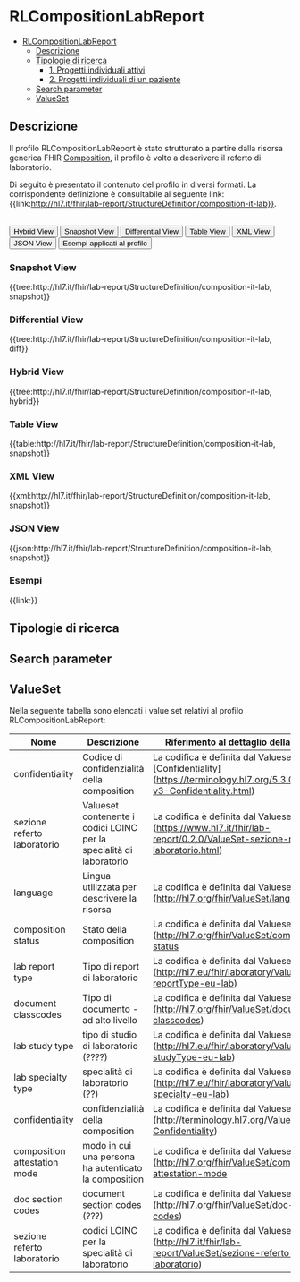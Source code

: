 # RLCompositionLabReport

- [RLCompositionLabReport](#RLCompositionLabReport)
  - [Descrizione](#descrizione)
  - [Tipologie di ricerca](#tipologie-di-ricerca)
    - [1. Progetti individuali attivi](#1-progetti-individuali-attivi)
    - [2. Progetti individuali di un paziente](#2-progetti-individuali-di-un-paziente)
  - [Search parameter](#search-parameter)
  - [ValueSet](#valueset)


## Descrizione

Il profilo RLCompositionLabReport è stato strutturato a partire dalla risorsa generica FHIR [Composition](https://hl7.org/fhir/r4/composition.html), il profilo è volto a descrivere il referto di laboratorio.

Di seguito è presentato il contenuto del profilo in diversi formati. La corrispondente definizione è consultabile al seguente link: {{link:http://hl7.it/fhir/lab-report/StructureDefinition/composition-it-lab}}.

<br>
<div class="tab">
  <button class="tablinks active" onclick="openTab(event, 'Hybrid View')">Hybrid View</button>
  <button class="tablinks" onclick="openTab(event, 'Snapshot View')">Snapshot View</button>
  <button class="tablinks" onclick="openTab(event, 'Differential View')">Differential View</button>
  <button class="tablinks" onclick="openTab(event, 'Table View')">Table View</button>
  <button class="tablinks" onclick="openTab(event, 'XML View')">XML View</button>
  <button class="tablinks" onclick="openTab(event, 'JSON View')">JSON View</button>
  <button class="tablinks" onclick="openTab(event, 'Esempi')">Esempi applicati al profilo</button>
</div>

<div id="Snapshot View" class="tabcontent">
  <h3>Snapshot View</h3>
{{tree:http://hl7.it/fhir/lab-report/StructureDefinition/composition-it-lab, snapshot}}
</div>

<div id="Differential View" class="tabcontent">
  <h3>Differential View</h3>
{{tree:http://hl7.it/fhir/lab-report/StructureDefinition/composition-it-lab, diff}}
</div>

<div id="Hybrid View" class="tabcontent"  style="display:block">
  <h3>Hybrid View</h3>
{{tree:http://hl7.it/fhir/lab-report/StructureDefinition/composition-it-lab, hybrid}}
</div>

<div id="Table View" class="tabcontent">
  <h3>Table View</h3>
{{table:http://hl7.it/fhir/lab-report/StructureDefinition/composition-it-lab, snapshot}}
</div>

<div id="XML View" class="tabcontent">
  <h3>XML View</h3>
{{xml:http://hl7.it/fhir/lab-report/StructureDefinition/composition-it-lab, snapshot}}
</div>

<div id="JSON View" class="tabcontent">
  <h3>JSON View</h3>
{{json:http://hl7.it/fhir/lab-report/StructureDefinition/composition-it-lab, snapshot}}
</div>

<div id="Esempi" class="tabcontent">
  <h3>Esempi</h3>
{{link:}}
<br>
</div>

<!-- ===================================================FINE SEZIONE=================================================== -->

## Tipologie di ricerca




<!-- ===================================================FINE SEZIONE=================================================== -->

## Search parameter


<!-- ===================================================FINE SEZIONE=================================================== -->

## ValueSet
Nella seguente tabella sono elencati i value set relativi al profilo RLCompositionLabReport:

| Nome    | Descrizione    | Riferimento   al dettaglio della codifica    |
|---|---|---|
| confidentiality | Codice di confidenzialità della composition | La codifica è definita dal Valueset [Confidentiality] (https://terminology.hl7.org/5.3.0/ValueSet-v3-Confidentiality.html)  |
| sezione referto laboratorio| Valueset contenente i codici LOINC per la specialità di laboratorio | La codifica è definita dal Valueset (https://www.hl7.it/fhir/lab-report/0.2.0/ValueSet-sezione-referto-laboratorio.html)  |
| language | Lingua utilizzata per descrivere la risorsa  | La codifica è definita dal Valueset (http://hl7.org/fhir/ValueSet/languages)  |
| composition status | Stato della composition  | La codifica è definita dal Valueset (http://hl7.org/fhir/ValueSet/composition-status|4.0.1)  |
| lab report type | Tipo di report di laboratorio | La codifica è definita dal Valueset (http://hl7.eu/fhir/laboratory/ValueSet/lab-reportType-eu-lab)  |
| document classcodes| Tipo di documento - ad alto livello | La codifica è definita dal Valueset (http://hl7.org/fhir/ValueSet/document-classcodes)  |
|lab study type| tipo di studio di laboratorio (????) | La codifica è definita dal Valueset (http://hl7.eu/fhir/laboratory/ValueSet/lab-studyType-eu-lab)  |
|lab specialty type| specialità di laboratorio (??) | La codifica è definita dal Valueset (http://hl7.eu/fhir/laboratory/ValueSet/lab-specialty-eu-lab)  |
|confidentiality| confidenzialità della composition  | La codifica è definita dal Valueset (http://terminology.hl7.org/ValueSet/v3-Confidentiality)  |
|composition attestation mode| modo in cui una persona ha autenticato la composition| La codifica è definita dal Valueset (http://hl7.org/fhir/ValueSet/composition-attestation-mode|4.0.1)  |
|doc section codes| document section codes (???)| La codifica è definita dal Valueset (http://hl7.org/fhir/ValueSet/doc-section-codes)  |
|sezione referto laboratorio| codici LOINC per la specialità di laboratorio| La codifica è definita dal Valueset (http://hl7.it/fhir/lab-report/ValueSet/sezione-referto-laboratorio)  |

<br> 
